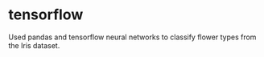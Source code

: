 # tensorflow
Used pandas and tensorflow neural networks to classify flower types from the Iris dataset.
